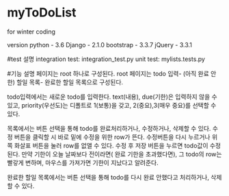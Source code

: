 # myToDoList
for winter coding

version
python - 3.6
Django - 2.1.0
bootstrap - 3.3.7
jQuery - 3.3.1

#test 설명
integration test: integration_test.py
unit test: mylists.tests.py


#기능 설명
페이지는 root 하나로 구성된다.
root 페이지는 todo 입력- (아직 완료 안한) 할일 목록- 완료한 할일 목록으로 구성된다.

todo입력에서는 새로운 todo를 입력한다. text(내용), due(기한)은 입력하지 않을 수 있고, 
priority(우선도)는 디폴트로 1(보통)을 갖고, 2(중요),3(매우 중요)를 선택할 수 있다.

목록에서는 버튼 선택을 통해 todo를 완료처리하거나, 수정하거나, 삭제할 수 있다.
수정 버튼을 클릭할 시 바로 밑에 수정을 위한 row가 뜬다. 수정버튼을 다시 누르거나 위쪽 화살표 버튼을 눌러 row를 없앨 수 있다.
수정 후 저장 버튼을 누르면 todo값이 수정된다.
만약 기한이 오늘 날짜보다 전이라면( 완료 기한을 초과했다면), 그 todo의 row는 빨갛게 변하며, 마우스를 가져가면 기한이 지났다고 알려준다.

완료한 할일 목록에서는 버튼 선택을 통해 todo를 다시 완료 안했다고 처리하거나, 삭제할 수 있다.

